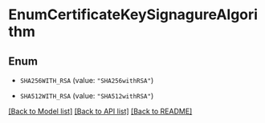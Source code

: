 # EnumCertificateKeySignagureAlgorithm

## Enum


* `SHA256WITH_RSA` (value: `"SHA256withRSA"`)

* `SHA512WITH_RSA` (value: `"SHA512withRSA"`)


[[Back to Model list]](../README.md#documentation-for-models) [[Back to API list]](../README.md#documentation-for-api-endpoints) [[Back to README]](../README.md)


